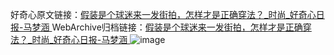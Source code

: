好奇心原文链接：[假装是个球迷来一发街拍，怎样才是正确穿法？_时尚_好奇心日报-马梦涵 ](https://www.qdaily.com/articles/12412.html)
WebArchive归档链接：[假装是个球迷来一发街拍，怎样才是正确穿法？_时尚_好奇心日报-马梦涵 ](http://web.archive.org/web/20181015133745/http://www.qdaily.com:80/articles/12412.html)
![image](http://ww3.sinaimg.cn/large/007d5XDply1g3wjs1wiksj30u0a5lb29)